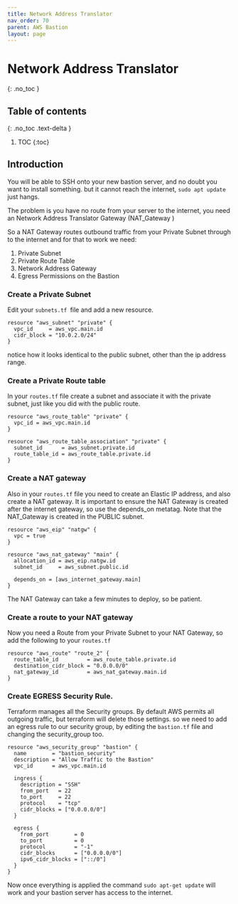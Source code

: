 ```yaml
---
title: Network Address Translator
nav_order: 70
parent: AWS Bastion
layout: page
---
```


# Network Address Translator
{: .no_toc }

## Table of contents
{: .no_toc .text-delta }

1. TOC
{:toc}

## Introduction
You will be able to SSH onto your new bastion server, and no doubt you want to install something. but it cannot reach the internet, `sudo apt update` just hangs.

The problem is you have no route from your server to the internet, you need an Network Address Translator Gateway (NAT_Gateway )

So a NAT Gateway routes outbound traffic from your Private Subnet through to the internet and for that to work we need:

1. Private Subnet
2. Private Route Table
3. Network Address Gateway
4. Egress Permissions on the Bastion

### Create a Private Subnet
Edit your `subnets.tf `file and add a new resource.

```
resource "aws_subnet" "private" {
  vpc_id     = aws_vpc.main.id
  cidr_block = "10.0.2.0/24"
}
```

notice how it looks identical to the public subnet, other than the ip address range.

### Create a Private Route table
In your `routes.tf` file create a subnet and associate it with the private subnet, just like you did with the public route.

```
resource "aws_route_table" "private" {
  vpc_id = aws_vpc.main.id
}

resource "aws_route_table_association" "private" {
  subnet_id      = aws_subnet.private.id
  route_table_id = aws_route_table.private.id
}
```

### Create a NAT gateway
Also in your `routes.tf` file you need to create an Elastic IP address, and also create a NAT gateway. It is important to ensure the NAT Gateway is created after the internet gateway, so use the depends_on metatag. Note that the NAT_Gateway is created in the PUBLIC subnet.

```
resource "aws_eip" "natgw" {
  vpc = true
}

resource "aws_nat_gateway" "main" {
  allocation_id = aws_eip.natgw.id
  subnet_id     = aws_subnet.public.id

  depends_on = [aws_internet_gateway.main]
}
```

The NAT Gateway can take a few minutes to deploy, so be patient.

### Create a route to your NAT gateway

Now you need a Route from your Private Subnet to your NAT Gateway, so add the following to your `routes.tf`

```
resource "aws_route" "route_2" {
  route_table_id         = aws_route_table.private.id
  destination_cidr_block = "0.0.0.0/0"
  nat_gateway_id         = aws_nat_gateway.main.id
}
```

### Create EGRESS Security Rule.

Terraform manages all the Security groups. By default AWS permits all outgoing traffic, but terraform will delete those settings. so we need to add an egress rule to our security group, by editing the `bastion.tf` file and changing the security_group too.

```
resource "aws_security_group" "bastion" {
  name        = "bastion_security"
  description = "Allow Traffic to the Bastion"
  vpc_id      = aws_vpc.main.id

  ingress {
    description = "SSH"
    from_port   = 22
    to_port     = 22
    protocol    = "tcp"
    cidr_blocks = ["0.0.0.0/0"]
  }

  egress {
    from_port        = 0
    to_port          = 0
    protocol         = "-1"
    cidr_blocks      = ["0.0.0.0/0"]
    ipv6_cidr_blocks = ["::/0"]
  }
}
```

Now once everything is applied the command `sudo apt-get update` will work and your bastion server has access to the internet.

